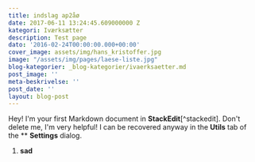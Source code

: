 ```yaml
---
title: indslag ap2åø
date: 2017-06-11 13:24:45.609000000 Z
kategori: Iværksætter
description: Test page
dato: '2016-02-24T00:00:00.000+00:00'
cover_image: assets/img/hans_kristoffer.jpg
image: "/assets/img/pages/laese-liste.jpg"
blog-kategorier: _blog-kategorier/ivaerksaetter.md
post_image: ''
meta-beskrivelse: ''
post_date: ''
layout: blog-post
---
```


Hey! I'm your first Markdown document in **StackEdit**[^stackedit]. Don't delete me, I'm very helpful! I can be recovered anyway in the **Utils** tab of the ** **Settings** dialog.

1. **sad**

